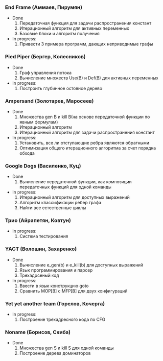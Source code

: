 ### End Frame (Аммаев, Пирумян)
* Done
  1. Передаточная функция для задачи распространения констант
  2. Итерационный алгоритм для активных переменных
  3. Базовые блоки и алгоритм получения
* In progress: 
  1. Привести 3 примера программ, дающих неприводимые графы
  
### Pied Piper (Бергер, Колесников)
* Done
  1. Граф управления потока
  2. Вычисление множеств Use(B) и Def(B) для активных переменных
* In progress: 
  1. Построить глубинное остовное дерево  
  
### Ampersand (Золотарев, Маросеев)
* Done
  1. Множества gen B и kill B(на основе передаточной функции по явным формулам)
  2. Итерационный алгоритм
  3. Итерационный алгоритм для задачи распространения констант
* In progress: 
  1. Установить, все ли отступающие ребра являются обратными
  2. Оптимизация общего итерационного алгоритма за счет порядка обхода
  
### Google Dogs (Василенко, Куц)
* Done
  1. Вычисление передаточной функции, как композиции передаточных функций для одной команды
* In progress: 
  1. Итерационный алгоритм для доступных выражений
  2. Алгоритм классификации ребер графа
  3. Найти все естественные циклы
  
### Трио (Айрапетян, Ковтун)
* In progress: 
  1. Система тестирования
  
### YACT (Волошин, Захаренко)
* Done
  1. Вычисление e_gen(b) и e_kill(b) для доступных выражений
  2. Язык программирования и парсер
  3. Трехадрсеный код
* In progress: 
  1. Ввести в язык конструкцию goto
  2. Сравнить MOP[B] с MFP[B] для двух конфигураций
  
### Yet yet another team (Горелов, Кочерга)
* In progress: 
  1. Построение трехадресного кода по CFG
  
### Noname (Борисов, Скиба)
* Done
  1. Множества gen S и kill S для одной команды
  2. Построение дерева доминаторов
  

